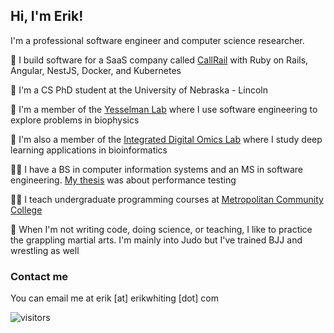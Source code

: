 ## Hi, I'm Erik!
I'm a professional software engineer and computer science researcher.

:briefcase: I build software for a SaaS company called [CallRail](https://www.callrail.com/) with Ruby on Rails, Angular, NestJS, Docker, and Kubernetes

:school: I'm a CS PhD student at the University of Nebraska - Lincoln

:microscope: I'm a member of the [Yesselman Lab](https://yesselmanlab.com/) where I use software engineering to explore problems in biophysics

🧬 I'm also a member of the [Integrated Digital Omics Lab](https://cse.unl.edu/~qyao/) where I study deep learning applications in bioinformatics

👨‍🎓 I have a BS in computer information systems and an MS in software engineering. [My thesis](https://uhcl-ir.tdl.org/items/71ae039a-7f60-43db-963f-4f08b6fee5a6) was about performance testing 

👨‍🏫 I teach undergraduate programming courses at [Metropolitan Community College]([url](https://www.mccneb.edu/))

🤼 When I'm not writing code, doing science, or teaching, I like to practice the grappling martial arts. I'm mainly into Judo but I've trained BJJ and wrestling as well

### Contact me
You can email me at erik [at] erikwhiting [dot] com

![visitors](https://visitor-badge.laobi.icu/badge?page_id=erik-whiting.erik-whiting)
